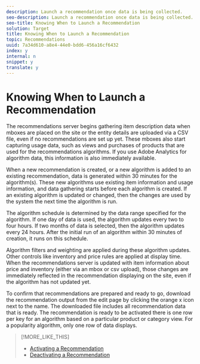 ```yaml
---
description: Launch a recommendation once data is being collected.
seo-description: Launch a recommendation once data is being collected.
seo-title: Knowing When to Launch a Recommendation
solution: Target
title: Knowing When to Launch a Recommendation
topic: Recommendations
uuid: 7a34d610-a8e4-44e0-bdd6-456a16cf6432
index: y
internal: n
snippet: y
translate: y
---
```


# Knowing When to Launch a Recommendation

The recommendations server begins gathering item description data when mboxes are placed on the site or the entity details are uploaded via a CSV file, even if no recommendations are set up yet. These mboxes also start capturing usage data, such as views and purchases of products that are used for the recommendations algorithms. If you use Adobe Analytics for algorithm data, this information is also immediately available. 

When a new recommendation is created, or a new algorithm is added to an existing recommendation, data is generated within 30 minutes for the algorithm(s). These new algorithms use existing item information and usage information, and data gathering starts before each algorithm is created. If an existing algorithm is updated or changed, then the changes are used by the system the next time the algorithm is run. 

The algorithm schedule is determined by the data range specified for the algorithm. If one day of data is used, the algorithm updates every two to four hours. If two months of data is selected, then the algorithm updates every 24 hours. After the initial run of an algorithm within 30 minutes of creation, it runs on this schedule. 

Algorithm filters and weighting are applied during these algorithm updates. Other controls like inventory and price rules are applied at display time. When the recommendations server is updated with item information about price and inventory (either via an mbox or csv upload), those changes are immediately reflected in the recommendation displaying on the site, even if the algorithm has not updated yet. 

To confirm that recommendations are prepared and ready to go, download the recommendation output from the edit page by clicking the orange x icon next to the name. The downloaded file includes all recommendation data that is ready. The recommendation is ready to be activated there is one row per key for an algorithm based on a particular product or category view. For a popularity algorithm, only one row of data displays. 
>[!MORE_LIKE_THIS]
>
>* [ Activating a Recommendation ](t_activate_recs.md#task_B0A6D22AA72E405DBEC81D22B12477DF)
>* [ Deactivating a Recommendation ](t_deactivate_recs.md#task_EE1A8BDC4C3E4FBE8D694DF31CFC2DDC)
